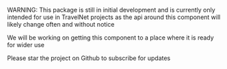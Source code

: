 WARNING: This package is still in initial development and is currently only intended for use in TravelNet projects as the api around this component will likely change often and without notice

We will be working on getting this component to a place where it is ready for wider use

Please star the project on Github to subscribe for updates